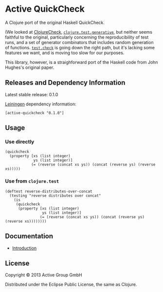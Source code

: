 # Active QuickCheck

A Clojure port of the original Haskell QuickCheck.

(We looked at
[ClojureCheck](https://bitbucket.org/kotarak/clojurecheck),
[`clojure.test.generative`](https://github.com/clojure/test.generative),
but neither seems faithful to the original, particularly concerning
the reproducibility of test runs, and a set of generator combinators
that includes random generation of functions.
[`test.check`](https://github.com/clojure/test.check) is going down
the right path, but it's lacking some features we want, and is moving
too slow for our purposes.

This library, however, is a straighforward port of the Haskell code
from John Hughes's original paper.

## Releases and Dependency Information

Latest stable release: 0.1.0

[Leiningen](https://github.com/technomancy/leiningen) dependency information:

    [active-quickcheck "0.1.0"]

## Usage


### Use directly

	(quickcheck
	  (property [xs (list integer)
				 ys (list integer)]
				(= (reverse (concat xs ys)) (concat (reverse ys) (reverse xs)))))


### Use from `clojure.test`

	(deftest reverse-distributes-over-concat
	  (testing "reverse distributes over concat"
		(is
		 (quickcheck
		  (property [xs (list integer)
					 ys (list integer)]
					(= (reverse (concat xs ys)) (concat (reverse ys) (reverse xs))))))))

## Documentation

- [Introduction](https://github.com/active-group/active-quickcheck/blob/master/doc/intro.md)

## License

Copyright © 2013 Active Group GmbH

Distributed under the Eclipse Public License, the same as Clojure.
